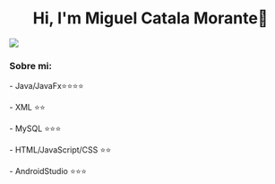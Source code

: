 <div align="center">
  <h1 align="center">Hi, I'm <a>Miguel Catala Morante</a>👋</h1>
</div>
<img src="https://static.vecteezy.com/system/resources/previews/000/523/378/large_2x/web-development-application-design-coding-and-programming-on-laptop-and-smartphone-concept-with-programming-language-and-program-code-and-layout-on-screen-vector.jpg">

<h3>Sobre mi:</h3>
<p>- Java/JavaFx⭐⭐⭐⭐</p>
<p>- XML ⭐⭐</p>
<p>- MySQL ⭐⭐⭐</p>
<p>- HTML/JavaScript/CSS ⭐⭐</p>
<p>- AndroidStudio ⭐⭐⭐</p>
<br>
